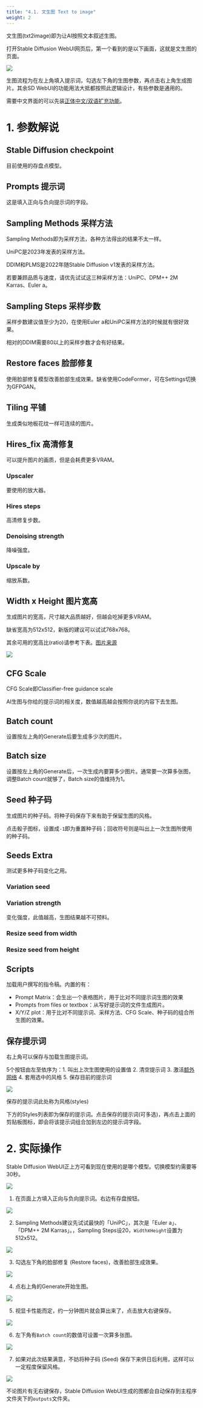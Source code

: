 ```yaml
---
title: "4.1. 文生图 Text to image"
weight: 2
---
```


文生图(txt2image)即为让AI按照文本叙述生图。

打开Stable Diffusion WebUI网页后，第一个看到的是以下画面，这就是文生图的页面。

![](../../../images/text-to-image-1.webp)

生图流程为在左上角填入提示词，勾选左下角的生图参数，再点击右上角生成图片。其余SD WebUI的功能用法大抵都按照此逻辑设计，有些参数是通用的。

需要中文界面的可以先装[正体中文/双语扩充功能](../extensions/localizations/)。


# 1. 参数解说

## Stable Diffusion checkpoint

目前使用的存盘点模型。


## Prompts 提示词

这是填入正向与负向提示词的字段。


## Sampling Methods 采样方法

Sampling Methods即为采样方法，各种方法得出的结果不太一样。

UniPC是2023年发表的采样方法。

DDIM和PLMS是2022年随Stable Diffusion v1发表的采样方法。

若要兼顾品质与速度，请优先试试这三种采样方法：UniPC、DPM++ 2M Karras、Euler a。


## Sampling Steps 采样步数

采样步数建议值至少为20，在使用Euler a和UniPC采样方法的时候就有很好效果。

相对的DDIM需要80以上的采样步数才会有好结果。


## Restore faces 脸部修复

使用脸部修复模型改善脸部生成效果。缺省使用CodeFormer，可在Settings切换为GFPGAN。


## Tiling 平铺

生成类似地板花纹一样可连续的图片。


## Hires_fix 高清修复

可以提升图片的画质，但是会耗费更多VRAM。

### Upscaler

要使用的放大器。

### Hires steps

高清修复步数。

### Denoising strength

降噪强度。

### Upscale by

缩放系数。

## Width x Height 图片宽高

生成图片的宽高，尺寸越大品质越好，但越会吃掉更多VRAM。

缺省宽高为512x512，新版的建议可以试试768x768。

其余可用的宽高比(ratio)请参考下表。[图片来源](https://github.com/AUTOMATIC1111/stable-diffusion-webui/discussions/1025#discussioncomment-3727588)

![](../../../images/text-to-image-2.webp)


## CFG Scale

CFG Scale即Classifier-free guidance scale

AI生图与你给的提示词的相关度，数值越高越会按照你说的内容下去生图。


## Batch count

设置按左上角的Generate后要生成多少次的图片。


## Batch size

设置按左上角的Generate后，一次生成内要算多少图片。通常要一次算多张图，调整Batch count就够了，Batch size的值维持为1。


## Seed 种子码

生成图片的种子码。将种子码保存下来有助于保留生图的风格。

点击骰子图标，设置成`-1`即为重置种子码；回收符号则是叫出上一次生图所使用的种子码。

## Seeds Extra

测试更多种子码变化之用。

### Variation seed

### Variation strength

变化强度，此值越高，生图结果越不可预料。

### Resize seed from width

### Resize seed from height


## Scripts

加载用户撰写的指令稿。内置的有：

- Prompt Matrix：会生出一个表格图片，用于比对不同提示词生图的效果
- Prompts from files or textbox：从写好提示词的文件生成图片。
- X/Y/Z plot：用于比对不同提示词、采样方法、CFG Scale、种子码的组合所生图的效果。


## 保存提示词

右上角可以保存与加载生图提示词。

5个按钮由左至依序为：1. 叫出上次生图使用的设置值 2. 清空提示词 3. 激活[额外网络](../features/extra-networks/) 4. 套用选中的风格 5. 保存目前的提示词

![](../../../images/text-to-image-3.webp)


保存的提示词此处称为风格(styles)

下方的Styles列表即为保存的提示词。点击保存的提示词(可多选)，再点击上面的剪贴板图标，即会将该提示词组合加到左边的提示词字段。


# 2. 实际操作

Stable Diffusion WebUI正上方可看到现在使用的是哪个模型。切换模型约需要等30秒。

![](../../../images/text-to-image-4.webp)

1. 在页面上方填入正向与负向提示词。右边有存盘按钮。

![](../../../images/text-to-image-5.webp)

2. Sampling Methods建议先试试最快的「UniPC」，其次是「Euler a」、「DPM++ 2M Karras」。，Sampling Steps设20，`Width`x`Height`设置为512x512。

![](../../../images/text-to-image-6.webp)

3. 勾选左下角的脸部修复 (Restore faces)，改善脸部生成效果。

![](../../../images/text-to-image-7.webp)

4. 点右上角的Generate开始生图。

![](../../../images/text-to-image-8.webp)

5. 视显卡性能而定，约一分钟图片就会算出来了，点击放大右键保存。

![](../../../images/text-to-image-9.webp)

6. 左下角有`Batch count`的数值可设置一次算多张图。

![](../../../images/text-to-image-10.webp)

7. 如果对此次结果满意，不妨将种子码 (Seed) 保存下来供日后利用，这样可以一定程度保留风格。

![](../../../images/text-to-image-11.webp)

不论图片有无右键保存，Stable Diffusion WebUI生成的图都会自动保存到主程序文件夹下的`outputs`文件夹。
